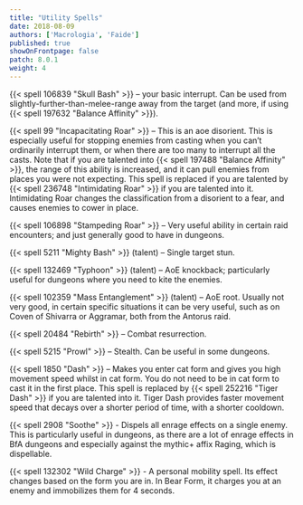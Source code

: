 ```yaml
---
title: "Utility Spells"
date: 2018-08-09
authors: ['Macrologia', 'Faide']
published: true
showOnFrontpage: false
patch: 8.0.1
weight: 4
---
```


{{< spell 106839 "Skull Bash" >}} – your basic interrupt. Can be used from slightly-further-than-melee-range away from the target (and more, if using {{< spell 197632 "Balance Affinity" >}}).

{{< spell 99 "Incapacitating Roar" >}} – This is an aoe disorient. This is especially useful for stopping enemies from casting when you can’t ordinarily interrupt them, or when there are too many to interrupt all the casts. Note that if you are talented into {{< spell 197488 "Balance Affinity" >}}, the range of this ability is increased, and it can pull enemies from places you were not expecting. This spell is replaced if you are talented by {{< spell 236748 "Intimidating Roar" >}} if you are talented into it. Intimidating Roar changes the classification from a disorient to a fear, and causes enemies to cower in place.

{{< spell 106898 "Stampeding Roar" >}} – Very useful ability in certain raid encounters; and just generally good to have in dungeons.

{{< spell 5211 "Mighty Bash" >}} (talent) – Single target stun.

{{< spell 132469 "Typhoon" >}} (talent) – AoE knockback; particularly useful for dungeons where you need to kite the enemies.

{{< spell 102359 "Mass Entanglement" >}} (talent) – AoE root. Usually not very good, in certain specific situations it can be very useful, such as on Coven of Shivarra or Aggramar, both from the Antorus raid.

{{< spell 20484 "Rebirth" >}} – Combat resurrection.

{{< spell 5215 "Prowl" >}} – Stealth. Can be useful in some dungeons.

{{< spell 1850 "Dash" >}} – Makes you enter cat form and gives you high movement speed whilst in cat form. You do not need to be in cat form to cast it in the first place. This spell is replaced by {{< spell 252216 "Tiger Dash" >}} if you are talented into it. Tiger Dash provides faster movement speed that decays over a shorter period of time, with a shorter cooldown.

{{< spell 2908 "Soothe" >}} - Dispels all enrage effects on a single enemy. This is particularly useful in dungeons, as there are a lot of enrage effects in BfA dungeons and especially against the mythic+ affix Raging, which is dispellable.

{{< spell 132302 "Wild Charge" >}} - A personal mobility spell. Its effect changes based on the form you are in. In Bear Form, it charges you at an enemy and immobilizes them for 4 seconds.
